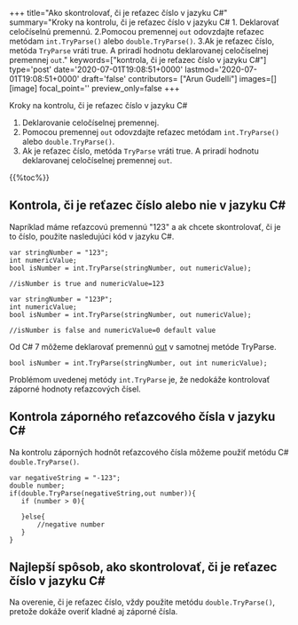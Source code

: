 +++
title="Ako skontrolovať, či je reťazec číslo v jazyku C#"
summary="Kroky na kontrolu, či je reťazec číslo v jazyku C# 1. Deklarovať celočíselnú premennú. 2.Pomocou premennej `out` odovzdajte reťazec metódam `int.TryParse()` alebo `double.TryParse()`. 3.Ak je reťazec číslo, metóda `TryParse` vráti true. A priradí hodnotu deklarovanej celočíselnej premennej `out`."
keywords=["kontrola, či je reťazec číslo v jazyku C#"]
type='post'
date='2020-07-01T19:08:51+0000'
lastmod='2020-07-01T19:08:51+0000'
draft='false'
contributors= ["Arun Gudelli"]
images=[]
[image]
focal_point=''
preview_only=false
+++

Kroky na kontrolu, či je reťazec číslo v jazyku C#

1. Deklarovanie celočíselnej premennej.
2. Pomocou premennej `out` odovzdajte reťazec metódam `int.TryParse()` alebo `double.TryParse()`.
3. Ak je reťazec číslo, metóda `TryParse` vráti true. A priradí hodnotu deklarovanej celočíselnej premennej `out`.

{{%toc%}}

## Kontrola, či je reťazec číslo alebo nie v jazyku C# 

Napríklad máme reťazcovú premennú "123" a ak chcete skontrolovať, či je to číslo, použite nasledujúci kód v jazyku C#.

```
var stringNumber = "123";
int numericValue;
bool isNumber = int.TryParse(stringNumber, out numericValue);

//isNumber is true and numericValue=123

var stringNumber = "123P";
int numericValue;
bool isNumber = int.TryParse(stringNumber, out numericValue);

//isNumber is false and numericValue=0 default value

```

Od C# 7 môžeme deklarovať premennú [out](https://www.arungudelli.com/tutorial/c-sharp/difference-between-ref-and-out-parameters-in-c-sharp/) v samotnej metóde TryParse.

```
bool isNumber = int.TryParse(stringNumber, out int numericValue);

```

Problémom uvedenej metódy `int.TryParse` je, že nedokáže kontrolovať záporné hodnoty reťazcových čísel.

## Kontrola záporného reťazcového čísla v jazyku C# 

Na kontrolu záporných hodnôt reťazcového čísla môžeme použiť metódu C# `double.TryParse()`.

```
var negativeString = "-123";
double number;
if(double.TryParse(negativeString,out number)){
   if (number > 0){

   }else{
       //negative number 
   }   
}
```

## Najlepší spôsob, ako skontrolovať, či je reťazec číslo v jazyku C# 

Na overenie, či je reťazec číslo, vždy použite metódu `double.TryParse()`, pretože dokáže overiť kladné aj záporné čísla.
